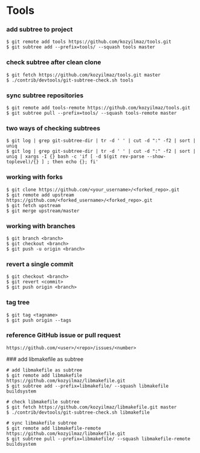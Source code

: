 # Tools

### add subtree to project
```
$ git remote add tools https://github.com/kozyilmaz/tools.git
$ git subtree add --prefix=tools/ --squash tools master
```

### check subtree after clean clone
```
$ git fetch https://github.com/kozyilmaz/tools.git master
$ ./contrib/devtools/git-subtree-check.sh tools
```

### sync subtree repositories
```
$ git remote add tools-remote https://github.com/kozyilmaz/tools.git
$ git subtree pull --prefix=tools/ --squash tools-remote master
```

### two ways of checking subtrees
```
$ git log | grep git-subtree-dir | tr -d ' ' | cut -d ":" -f2 | sort | uniq
$ git log | grep git-subtree-dir | tr -d ' ' | cut -d ":" -f2 | sort | uniq | xargs -I {} bash -c 'if [ -d $(git rev-parse --show-toplevel)/{} ] ; then echo {}; fi'
```

### working with forks
```
$ git clone https://github.com/<your_username>/<forked_repo>.git
$ git remote add upstream https://github.com/<forked_username>/<forked_repo>.git
$ git fetch upstream
$ git merge upstream/master
```

### working with branches
```
$ git branch <branch>
$ git checkout <branch>
$ git push -u origin <branch>
```

### revert a single commit
```
$ git checkout <branch>
$ git revert <commit>
$ git push origin <branch>
```

### tag tree
```
$ git tag <tagname>
$ git push origin --tags
```

### reference GitHub issue or pull request
```
https://github.com/<user>/<repo>/issues/<number>
```

### add libmakefile as subtree
```
# add libmakefile as subtree
$ git remote add libmakefile https://github.com/kozyilmaz/libmakefile.git
$ git subtree add --prefix=libmakefile/ --squash libmakefile buildsystem

# check libmakefile subtree
$ git fetch https://github.com/kozyilmaz/libmakefile.git master
$ ./contrib/devtools/git-subtree-check.sh libmakefile

# sync libmakefile subtree
$ git remote add libmakefile-remote https://github.com/kozyilmaz/libmakefile.git
$ git subtree pull --prefix=libmakefile/ --squash libmakefile-remote buildsystem
```
